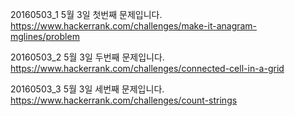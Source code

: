 20160503_1
5월 3일 첫번째 문제입니다.
https://www.hackerrank.com/challenges/make-it-anagram-mglines/problem

20160503_2
5월 3일 두번째 문제입니다.
https://www.hackerrank.com/challenges/connected-cell-in-a-grid

20160503_3
5월 3일 세번째 문제입니다.
https://www.hackerrank.com/challenges/count-strings
